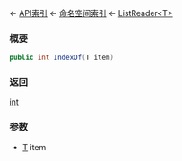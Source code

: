 ← [API索引](Api-Index) ← [命名空间索引](Namespace-Index) ← [ListReader&lt;T&gt;](VRage.Collections.ListReader`1)

### 概要

```csharp
public int IndexOf(T item)
```

### 返回

[int](https://docs.microsoft.com/en-us/dotnet/api/System.Int32?view=netframework-4.6)

### 参数

* [T]() item
